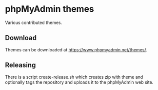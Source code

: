 phpMyAdmin themes
=================

Various contributed themes.

Download
--------

Themes can be downloaded at <https://www.phpmyadmin.net/themes/>.


Releasing
---------

There is a script create-release.sh which creates zip with theme and optionally
tags the repository and uploads it to the phpMyAdmin web site.
